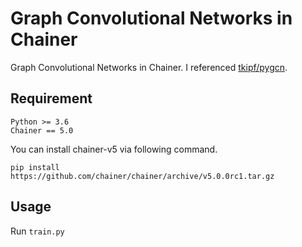 # Graph Convolutional Networks in Chainer
Graph Convolutional Networks in Chainer. I referenced [tkipf/pygcn](https://github.com/tkipf/pygcn).

## Requirement
```
Python >= 3.6  
Chainer == 5.0
```

You can install chainer-v5 via following command.
```
pip install https://github.com/chainer/chainer/archive/v5.0.0rc1.tar.gz
```

## Usage
Run `train.py`
